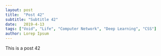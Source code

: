 ```yaml
---
layout: post
title:  "Post 42"
subtitle: "Subtitle 42"
date:   2019-4-13
tags: ["Void", "Life", "Computer Network", "Deep Learning", "CSS"]
author: Lorep Ipsum
---
```

This is a post 42

